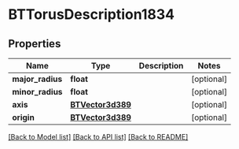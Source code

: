 # BTTorusDescription1834

## Properties
Name | Type | Description | Notes
------------ | ------------- | ------------- | -------------
**major_radius** | **float** |  | [optional] 
**minor_radius** | **float** |  | [optional] 
**axis** | [**BTVector3d389**](BTVector3d389.md) |  | [optional] 
**origin** | [**BTVector3d389**](BTVector3d389.md) |  | [optional] 

[[Back to Model list]](../README.md#documentation-for-models) [[Back to API list]](../README.md#documentation-for-api-endpoints) [[Back to README]](../README.md)


